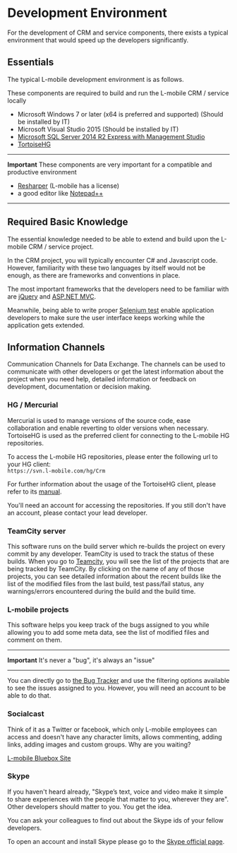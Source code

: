 # Development Environment
For the development of CRM and service components, there exists a typical environment that would speed up the developers significantly.

## Essentials
The typical L-mobile development environment is as follows.

These components are required to build and run the L-mobile CRM / service locally

*    Microsoft Windows 7 or later (x64 is preferred and supported) (Should be installed by IT)
*    Microsoft Visual Studio 2015 (Should be installed by IT)
*    [Microsoft SQL Server 2014 R2 Express with Management Studio](http://www.microsoft.com/sqlserver/en/us/editions/express.aspx)
*    [TortoiseHG](http://tortoisehg.bitbucket.org/)

----
**Important** These components are very important for a compatible and productive environment

*    [Resharper](http://www.jetbrains.com/resharper/) (L-mobile has a license)
*    a good editor like [Notepad++](http://notepad-plus-plus.org/download/)

----

## Required Basic Knowledge
The essential knowledge needed to be able to extend and build upon the L-mobile CRM / service project.

In the CRM project, you will typically encounter C# and Javascript code. However, familiarity with these two languages by itself would not be enough, as there are frameworks and conventions in place.

The most important frameworks that the developers need to be familiar with are [jQuery](http://www.jquery.com) and [ASP.NET MVC](http://www.asp.net/mvc).

Meanwhile, being able to write proper [Selenium test](#selenium-tests) enable application developers to make sure the user interface keeps working while the application gets extended.

## Information Channels
Communication Channels for Data Exchange. The channels can be used to communicate with other developers or get the latest information about the project when you need help, detailed information or feedback on development, documentation or decision making.

### HG / Mercurial
Mercurial is used to manage versions of the source code, ease collaboration and enable reverting to older versions when necessary. TortoiseHG is used as the preferred client for connecting to the L-mobile HG repositories.

To access the L-mobile HG repositories, please enter the following url to your HG client:  
`https://svn.l-mobile.com/hg/Crm` 

For further information about the usage of the TortoiseHG client, please refer to its [manual](http://tortoisehg.bitbucket.org/docs.html).

You'll need an account for accessing the repositories. If you still don't have an account, please contact your lead developer.

### TeamCity server
This software runs on the build server which re-builds the project on every commit by any developer. TeamCity is used to track the status of these builds. When you go to [Teamcity](http://ci.l-mobile.com/), you will see the list of the projects that are being tracked by TeamCity. By clicking on the name of any of those projects, you can see detailed information about the recent builds like the list of the modified files from the last build, test pass/fail status, any warnings/errors encountered during the build and the build time.

### L-mobile projects
This software helps you keep track of the bugs assigned to you while allowing you to add some meta data, see the list of modified files and comment on them.

----
**Important** It's never a "bug", it's always an "issue"

----

You can directly go to [the Bug Tracker](https://pm.l-mobile.com) and use the filtering options available to see the issues assigned to you. However, you will need an account to be able to do that.

### Socialcast
Think of it as a Twitter or facebook, which only L-mobile employees can access and doesn't have any character limits, allows commenting, adding links, adding images and custom groups. Why are you waiting?

[L-mobile Bluebox Site](https://bluebox.l-mobile.com)

### Skype
If you haven't heard already, "Skype’s text, voice and video make it simple to share experiences with the people that matter to you, wherever they are". Other developers should matter to you. You get the idea.

You can ask your colleagues to find out about the Skype ids of your fellow developers.

To open an account and install Skype please go to the [Skype official page](http://www.skype.com/).

